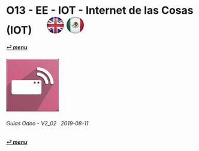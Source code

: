 # O13 - EE - IOT - Internet de las Cosas (IOT) &nbsp;&nbsp;&nbsp;&nbsp; [![en-uk](/doc/img/flg/en-uk-flg-btn-sml.png)](/en-uk/o13/ee/iot/en-uk-o13-ee-iot-internet-of-things-guides.md) [ ![es-mx](/doc/img/flg/es-mx-flg-btn-sml.png)](/es-mx/o13/ee/iot/es-mx-o13-ee-iot-internet-of-things-guides.md)
#### [_&#x23CE; menu_](/es-mx/o13/ee/es-mx-o13-ee-guides-menu.md "Regresar al menúu de EE")  
### ![iot](/doc/img/iot.png)
	
###### Guías Odoo - V2_02 &nbsp; 2019-08-11  
**[_&#x23CE; menu_](/es-mx/o13/ee/es-mx-o13-ee-guides-menu.md)**  
